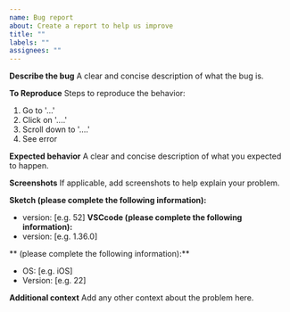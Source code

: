 ```yaml
---
name: Bug report
about: Create a report to help us improve
title: ""
labels: ""
assignees: ""
---
```


**Describe the bug**
A clear and concise description of what the bug is.

**To Reproduce**
Steps to reproduce the behavior:

1. Go to '...'
2. Click on '....'
3. Scroll down to '....'
4. See error

**Expected behavior**
A clear and concise description of what you expected to happen.

**Screenshots**
If applicable, add screenshots to help explain your problem.

**Sketch (please complete the following information):**

- version: [e.g. 52]
  **VSCcode (please complete the following information):**
- version: [e.g. 1.36.0]

** (please complete the following information):**

- OS: [e.g. iOS]
- Version: [e.g. 22]

**Additional context**
Add any other context about the problem here.
